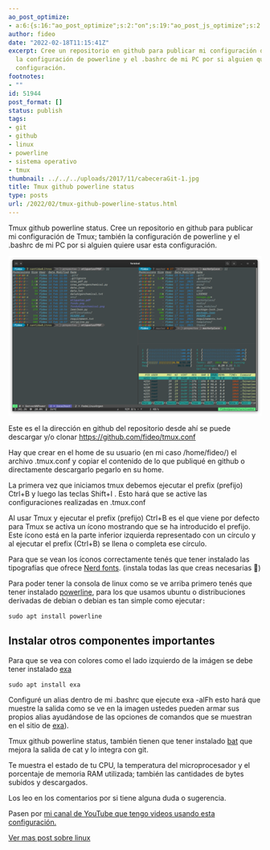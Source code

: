 ```yaml
---
ao_post_optimize:
- a:6:{s:16:"ao_post_optimize";s:2:"on";s:19:"ao_post_js_optimize";s:2:"on";s:20:"ao_post_css_optimize";s:2:"on";s:12:"ao_post_ccss";s:2:"on";s:16:"ao_post_lazyload";s:2:"on";s:15:"ao_post_preload";s:0:"";}
author: fideo
date: "2022-02-18T11:15:41Z"
excerpt: Cree un repositorio en github para publicar mi configuración de Tmux; también
  la configuración de powerline y el .bashrc de mi PC por si alguien quiere usar esta
  configuración.
footnotes:
- ""
id: 51944
post_format: []
status: publish
tags:
- git
- github
- linux
- powerline
- sistema operativo
- tmux
thumbnail: ../../../uploads/2017/11/cabeceraGit-1.jpg
title: Tmux github powerline status
type: posts
url: /2022/02/tmux-github-powerline-status.html
---
```


Tmux github powerline status. Cree un repositorio en github para publicar mi configuración de Tmux; también la configuración de powerline y el .bashrc de mi PC por si alguien quiere usar esta configuración.

![Pantalla de Tmux donde se muestran tres promp de linux en una sola ventana.](https://raw.githubusercontent.com/fideo/tmux.conf/main/asset/TerminalMultiplexer.png)

Este es el la dirección en github del repositorio desde ahí se puede descargar y/o clonar <a href="https://github.com/fideo/tmux.conf" target="_blank">https://github.com/fideo/tmux.conf</a>

Hay que crear en el home de su usuario (en mi caso /home/fideo/) el archivo .tmux.conf y copiar el contenido de lo que publiqué en github o directamente descargarlo pegarlo en su home.

La primera vez que iniciamos tmux debemos ejecutar el prefix (prefijo) Ctrl+B y luego las teclas Shift+I . Esto hará que se active las configuraciones realizadas en .tmux.conf

Al usar Tmux y ejecutar el prefix (prefijo) Ctrl+B es el que viene por defecto para Tmux se activa un ícono mostrando que se ha introducido el prefijo. Este ícono está en la parte inferior izquierda representado con un círculo y al ejecutar el prefix (Ctrl+B) se llena o completa ese círculo.

Para que se vean los íconos correctamente tenés que tener instalado las tipografías que ofrece <a href="https://www.nerdfonts.com/" target="_blank">Nerd fonts</a>. (instala todas las que creas necesarias 🙂)

Para poder tener la consola de linux como se ve arriba primero tenés que tener instalado <a href="https://powerline.readthedocs.io/en/master/" target="_blank">powerline</a>, para los que usamos ubuntu o distribuciones derivadas de debian o debian es tan simple como ejecutar`:`

```
sudo apt install powerline
```

Instalar otros componentes importantes
--------------------------------------

Para que se vea con colores como el lado izquierdo de la imágen se debe tener instalado <a href="https://the.exa.website/" target="_blank">exa</a>

```
sudo apt install exa
```

Configuré un alias dentro de mi .bashrc que ejecute exa -alFh esto hará que muestre la salida como se ve en la imagen ustedes pueden armar sus propios alias ayudándose de las opciones de comandos que se muestran en el sitio de <a href="https://the.exa.website/" target="_blank">exa</a>).

Tmux github powerline status, también tienen que tener instalado <a href="https://github.com/sharkdp/bat" target="_blank">bat</a> que mejora la salida de cat y lo integra con git.

Te muestra el estado de tu CPU, la temperatura del microprocesador y el porcentaje de memoria RAM utilizada; también las cantidades de bytes subidos y descargados.

Los leo en los comentarios por si tiene alguna duda o sugerencia.

Pasen por <a href="https://bit.ly/suscribiteamicanalYouTube" target="_blank">mi canal de YouTube que tengo videos usando esta configuración.</a>

<a href="http://federicomazzei.com.ar/blog/tag/linux" target="_blank">Ver mas post sobre linux</a>
